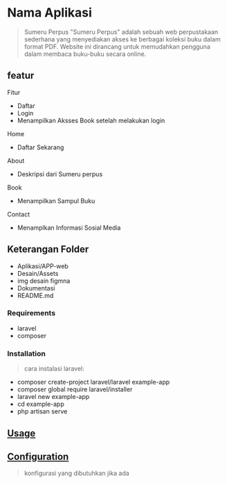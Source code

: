 # Nama Aplikasi

> Sumeru Perpus
"Sumeru Perpus" adalah sebuah web perpustakaan sederhana yang menyediakan akses ke berbagai koleksi buku dalam format PDF. Website ini dirancang untuk memudahkan pengguna dalam membaca buku-buku secara online.

## featur

Fitur
- Daftar
- Login
- Menampilkan Aksses Book setelah melakukan login

Home
- Daftar Sekarang

About
- Deskripsi dari Sumeru perpus

Book
- Menampilkan Sampul Buku

Contact
- Menamplkan Informasi Sosial Media

## Keterangan Folder

- Aplikasi/APP-web
- Desain/Assets
- img desain figmna
- Dokumentasi
- README.md

### Requirements

- laravel
- composer

### Installation

> cara instalasi laravel:
- composer create-project laravel/laravel example-app
- composer global require laravel/installer
- laravel new example-app
- cd example-app
- php artisan serve

## [Usage](#usage)

>

## [Configuration](#configuration)

> konfigurasi yang dibutuhkan jika ada
